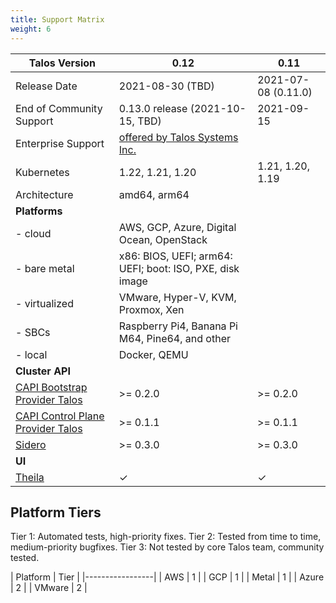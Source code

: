 ```yaml
---
title: Support Matrix
weight: 6
---
```


| Talos Version                                                                                                  | 0.12                               | 0.11                               |
|----------------------------------------------------------------------------------------------------------------|------------------------------------|------------------------------------|
| Release Date                                                                                                   | 2021-08-30 (TBD)                   | 2021-07-08 (0.11.0)                |
| End of Community Support                                                                                       | 0.13.0 release (2021-10-15, TBD)   | 2021-09-15                         |
| Enterprise Support                                                                                             | [offered by Talos Systems Inc.](https://www.talos-systems.com/support/) |
| Kubernetes                                                                                                     | 1.22, 1.21, 1.20                   | 1.21, 1.20, 1.19                   |
| Architecture                                                                                                   | amd64, arm64                                                            |
| **Platforms**                                                                                                  |                                    |                                    |
| - cloud                                                                                                        | AWS, GCP, Azure, Digital Ocean, OpenStack                               |
| - bare metal                                                                                                   | x86: BIOS, UEFI; arm64: UEFI; boot: ISO, PXE, disk image                |
| - virtualized                                                                                                  | VMware, Hyper-V, KVM, Proxmox, Xen                                      |
| - SBCs                                                                                                         | Raspberry Pi4, Banana Pi M64, Pine64, and other                         |
| - local                                                                                                        | Docker, QEMU                                                            |
| **Cluster API**                                                                                                |                                    |                                    |
| [CAPI Bootstrap Provider Talos](https://github.com/talos-systems/cluster-api-bootstrap-provider-talos)         | >= 0.2.0                           | >= 0.2.0                           |
| [CAPI Control Plane Provider Talos](https://github.com/talos-systems/cluster-api-control-plane-provider-talos) | >= 0.1.1                           | >= 0.1.1                           |
| [Sidero](https://www.sidero.dev/)                                                                              | >= 0.3.0                           | >= 0.3.0                           |
| **UI**                                                                                                         |                                    |                                    |
| [Theila](https://github.com/talos-systems/theila)                                                              | ✓                                  | ✓                                  |

## Platform Tiers

Tier 1: Automated tests, high-priority fixes.
Tier 2: Tested from time to time, medium-priority bugfixes.
Tier 3: Not tested by core Talos team, community tested.

| Platform | Tier |
|-----------------|
| AWS      |   1  |
| GCP      |   1  |
| Metal    |   1  |
| Azure    |   2  |
| VMware   |   2  |

